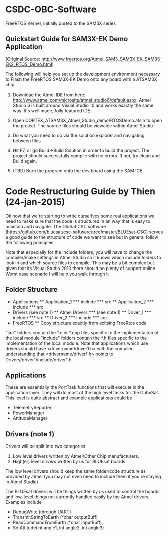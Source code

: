 CSDC-OBC-Software
=================

FreeRTOS Kernel, initially ported to the SAM3X series



Quickstart Guide for SAM3X-EK Demo Application
------------------

(Original Source: http://www.freertos.org/Atmel_SAM3_SAM3X-EK_SAM3S-EK2_RTOS_Demo.html)

The following will help you set up the development environment necessary to Flash the FreeRTOS SAM3X-EK Demo onto any board with a ATSAM3X chip.  

1. Download the Atmel IDE from here: http://www.atmel.com/microsite/atmel_studio6/default.aspx. Atmel Studio 6 is built around Visual Studio 10 and works exactly the same way. It's well made, fully featured IDE.

2. Open CORTEX_ATSAM3X_Atmel_Studio_demo/RTOSDemo.atsln to open the project. The source files should be viewable within Atmel Studio

3. Do what you need to do via the solution explorer and navigating between files

4. Hit F7, or go Build->Build Solution in order to build the project. The project should successfully compile with no errors. If not, try clean and Build again,

5. (TBD) Burn the program onto the dev board using the SAM ICE

Code Restructuring Guide by Thien (24-jan-2015)
============================

Ok now that we're starting to write ourselfves some real applications we need to make sure that the code is structured in an way that is easy to maintain and navigate. The OldSat CSC software (https://github.com/bluesat/csc-software/tree/master/BLUEsat-CSC) serves a good guide to the structure of code we want to see but in general follow the following principles.

Note that especially for the include folders, you will have to change the compiler/make settings in Atmel Studio so it knows which include folders to look in and which source files to compile. This may be a bit complex but given that its Visual Studio 2010 there should be plenty of support online. Worst case scenario I will help you walk through it

Folder Structure
--------------

* Applications
** Application_1
*** include
*** src
** Applicaiton_2
*** include
*** src
* Drivers (see note 1)
** Atmel Drivers
*** (see note 1)
** Driver_1
*** include
*** src
** Driver_2
*** include
*** src
* FreeRTOS
** Copy structure exactly from exitsing FreeRtos code

"src" folders contain the *.c or *.cpp files specific to the implementaiton of the local module
"include" folders contain the *.h files specific to the implementation of the local module. Note that applications which use drivers should have <drivername/driver1.h> with the compiler understanding that <drivername/driver1.h> points to Drivers/driver1/include/driver1.h 

Applications
-------------
These are essentially the PortTask functions that will execute in the application layer. They will do most of the high level tasks for the CubeSat. This level is quite abstract and example applications could be 

* TelemetryReporter
* PowerManager
* AttitudeManager

Drivers (note 1)
---------------------
Drivers will be split into two categories: 

1. Low level drivers written by Atmel/Other Chip manufacturers.
2. High(er) level drivers written by us for BLUEsat boards

The low level drivers should keep the same folder/code structure as provided by atmel (you may not even need to include them if you're staying in Atmel Studio)

The BLUEsat drivers will be things written by us used to control the boards and low-level things not currently handled easily by the Atmel drivers. Examples include

* DebugWrite (through UART)
* TransmitStringToEarth (*char outputBuff)
* ReadCommandFromEarth (*char inputBuff)
* SetAttitude(int angle1, int angle2, int angle3) 

